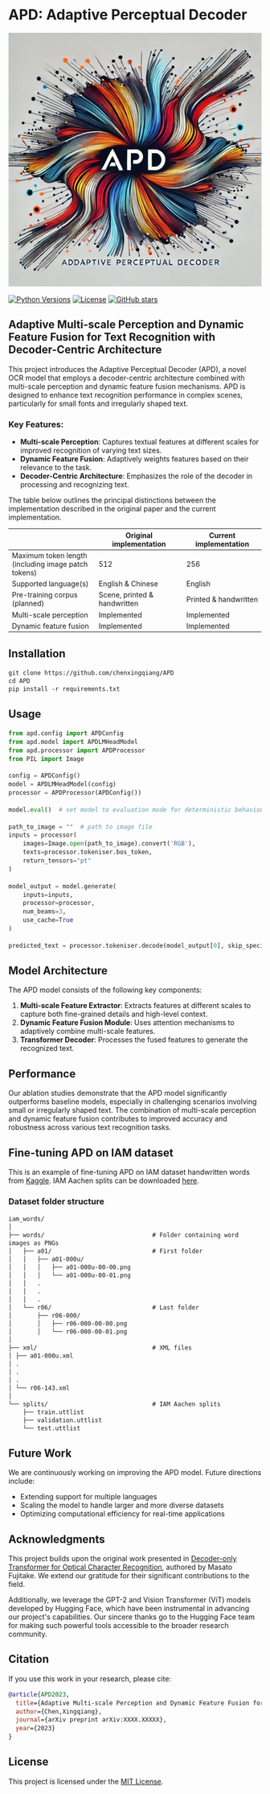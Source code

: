 
# APD: Adaptive Perceptual Decoder

![logo](adp-logo.jpg)

[![Python Versions](https://img.shields.io/badge/python-3.11-blue)](https://www.python.org/downloads/)
[![License](https://img.shields.io/github/license/chenxingqiang/APD.svg)](https://github.com/chenxingqiang/APD/LICENSE)
[![GitHub stars](https://img.shields.io/github/stars/chenxingqiang/APD?style=social)](https://github.com/chenxingqiang/APD)

## Adaptive Multi-scale Perception and Dynamic Feature Fusion for Text Recognition with Decoder-Centric Architecture

This project introduces the Adaptive Perceptual Decoder (APD), a novel OCR model that employs a decoder-centric architecture combined with multi-scale perception and dynamic feature fusion mechanisms. APD is designed to enhance text recognition performance in complex scenes, particularly for small fonts and irregularly shaped text.

### Key Features:

- **Multi-scale Perception**: Captures textual features at different scales for improved recognition of varying text sizes.
- **Dynamic Feature Fusion**: Adaptively weights features based on their relevance to the task.
- **Decoder-Centric Architecture**: Emphasizes the role of the decoder in processing and recognizing text.

The table below outlines the principal distinctions between the implementation described in the original paper and the current implementation.

|                                                             | Original implementation      | Current implementation |
|-------------------------------------------------------------| ---------------------------- |------------------------|
| Maximum token length <br/> (including image patch tokens)   | 512                          | 256                    |
| Supported language(s)                                       | English & Chinese            | English                |
| Pre-training corpus (planned)                               | Scene, printed & handwritten | Printed & handwritten  |
| Multi-scale perception                                      | Implemented                  | Implemented            |
| Dynamic feature fusion                                      | Implemented                  | Implemented            |

## Installation

```shell
git clone https://github.com/chenxingqiang/APD
cd APD
pip install -r requirements.txt
```

## Usage

```python
from apd.config import APDConfig
from apd.model import APDLMHeadModel
from apd.processor import APDProcessor
from PIL import Image

config = APDConfig()
model = APDLMHeadModel(config)
processor = APDProcessor(APDConfig())

model.eval()  # set model to evaluation mode for deterministic behaviour

path_to_image = ""  # path to image file
inputs = processor(
    images=Image.open(path_to_image).convert('RGB'),
    texts=processor.tokeniser.bos_token,
    return_tensors="pt"
)

model_output = model.generate(
    inputs=inputs,
    processor=processor,
    num_beams=3,
    use_cache=True
)

predicted_text = processor.tokeniser.decode(model_output[0], skip_special_tokens=True)
```

## Model Architecture

The APD model consists of the following key components:

1. **Multi-scale Feature Extractor**: Extracts features at different scales to capture both fine-grained details and high-level context.
2. **Dynamic Feature Fusion Module**: Uses attention mechanisms to adaptively combine multi-scale features.
3. **Transformer Decoder**: Processes the fused features to generate the recognized text.

## Performance

Our ablation studies demonstrate that the APD model significantly outperforms baseline models, especially in challenging scenarios involving small or irregularly shaped text. The combination of multi-scale perception and dynamic feature fusion contributes to improved accuracy and robustness across various text recognition tasks.


## Fine-tuning APD on IAM dataset

This is an example of fine-tuning APD on IAM dataset handwritten words from [Kaggle](https://www.kaggle.com/datasets/teykaicong/iamondb-handwriting-dataset). IAM Aachen splits can be downloaded [here](https://www.openslr.org/56/).

### Dataset folder structure

```
iam_words/
│
├── words/                              # Folder containing word images as PNGs
│   ├── a01/                            # First folder
│   │   ├── a01-000u/
│   │   │   ├── a01-000u-00-00.png
│   │   │   └── a01-000u-00-01.png
│   │   .
│   │   .
│   │   .
│   └── r06/                            # Last folder
│       ├── r06-000/
│       │   ├── r06-000-00-00.png
│       │   └── r06-000-00-01.png
│
├── xml/                                # XML files
│ ├── a01-000u.xml
│ .
│ .
│ .
│ └── r06-143.xml
│
└── splits/                             # IAM Aachen splits
    ├── train.uttlist
    ├── validation.uttlist
    └── test.uttlist
```

## Future Work

We are continuously working on improving the APD model. Future directions include:

- Extending support for multiple languages
- Scaling the model to handle larger and more diverse datasets
- Optimizing computational efficiency for real-time applications

## Acknowledgments

This project builds upon the original work presented in [Decoder-only Transformer for Optical Character Recognition](https://doi.org/10.48550/arXiv.2308.15996), authored by Masato Fujitake. We extend our gratitude for their significant contributions to the field.

Additionally, we leverage the GPT-2 and Vision Transformer (ViT) models developed by Hugging Face, which have been instrumental in advancing our project's capabilities. Our sincere thanks go to the Hugging Face team for making such powerful tools accessible to the broader research community.

## Citation

If you use this work in your research, please cite:

```bibtex
@article{APD2023,
  title={Adaptive Multi-scale Perception and Dynamic Feature Fusion for Text Recognition with Decoder-Centric Architecture},
  author={Chen,Xingqiang},
  journal={arXiv preprint arXiv:XXXX.XXXXX},
  year={2023}
}
```

## License

This project is licensed under the [MIT License](LICENSE).